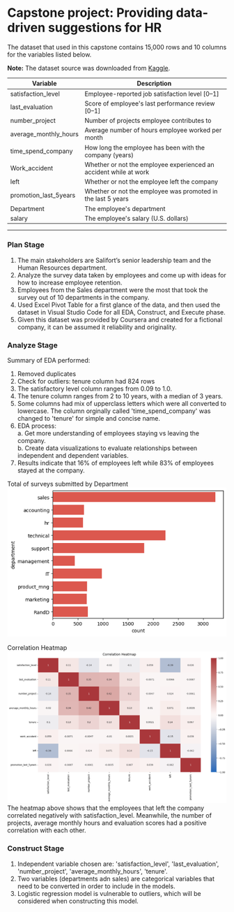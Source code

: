  # **Capstone project: Providing data-driven suggestions for HR**   


The dataset that used in this capstone contains 15,000 rows and 10 columns for the variables listed below. 

**Note:** The dataset source was downloaded from [Kaggle](https://www.kaggle.com/datasets/mfaisalqureshi/hr-analytics-and-job-prediction?select=HR_comma_sep.csv).

Variable  |Description |
-----|-----|
satisfaction_level|Employee-reported job satisfaction level [0&ndash;1]|
last_evaluation|Score of employee's last performance review [0&ndash;1]|
number_project|Number of projects employee contributes to|
average_monthly_hours|Average number of hours employee worked per month|
time_spend_company|How long the employee has been with the company (years)
Work_accident|Whether or not the employee experienced an accident while at work
left|Whether or not the employee left the company
promotion_last_5years|Whether or not the employee was promoted in the last 5 years
Department|The employee's department
salary|The employee's salary (U.S. dollars)

-------------------------------------------------------------------------------------------------------------

 ### Plan Stage
1. The main stakeholders are Salifort’s senior leadership team and the Human Resources department.
2. Analyze the survey data taken by employees and come up with ideas for how to increase employee retention. 
3. Employees from the Sales department were the most that took the survey out of 10 departments in the company.
4. Used Excel Pivot Table for a first glance of the data, and then used the dataset in Visual Studio Code for all EDA, Construct, and Execute phase.
5. Given this dataset was provided by Coursera and created for a fictional company, it can be assumed it reliability and originality.

### Analyze Stage 
Summary of EDA performed:
1. Removed duplicates
2. Check for outliers: tenure column had 824 rows
3. The satisfactory level column ranges from 0.09 to 1.0.
4. The tenure column ranges from 2 to 10 years, with a median of 3 years.
5. Some columns had mix of upperclass letters which were all converted to lowercase. The column orginally called 'time_spend_company' was changed to 'tenure' for simple and concise name.
6. EDA process: <br>
    a. Get more understanding of employees staying vs leaving the company. <br>
    b. Create data visualizations to evaluate relationships between independent and dependent variables.
7. Results indicate that 16% of employees left while 83% of employees stayed at the company.

Total of surveys submitted by Department
![Counts of survey forms submtted by Department](departmentcount.png)

Correlation Heatmap
![Columns Correlation Heatmap](correlationheatmap.png)
The heatmap above shows that the employees that left the company correlated negatively with satisfaction_level. Meanwhile, the number of projects, average monthly hours and  evaluation scores had a positive correlation with each other. 

### Construct Stage
1. Independent variable chosen are: 'satisfaction_level', 'last_evaluation', 'number_project', 'average_monthly_hours', 'tenure'. <br>
2. Two variables (departments adn sales) are categorical variables that need to be converted in order to include in the models. <br>
3. Logistic regression model is vulnerable to outliers, which will be considered when constructing this model.
